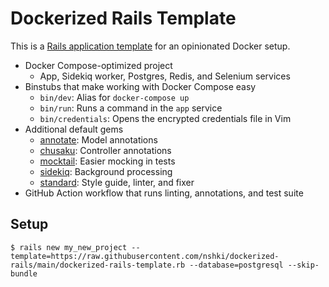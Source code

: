 # Dockerized Rails Template

This is a [Rails application template](https://guides.rubyonrails.org/rails_application_templates.html) for an opinionated Docker setup.

- Docker Compose-optimized project
  - App, Sidekiq worker, Postgres, Redis, and Selenium services
- Binstubs that make working with Docker Compose easy
  - `bin/dev`: Alias for `docker-compose up`
  - `bin/run`: Runs a command in the `app` service
  - `bin/credentials`: Opens the encrypted credentials file in Vim
- Additional default gems
  - [annotate](https://github.com/ctran/annotate_models): Model annotations
  - [chusaku](https://github.com/nshki/chusaku): Controller annotations
  - [mocktail](https://github.com/testdouble/mocktail): Easier mocking in tests
  - [sidekiq](https://github.com/mperham/sidekiq): Background processing
  - [standard](https://github.com/testdouble/standard): Style guide, linter, and fixer
- GitHub Action workflow that runs linting, annotations, and test suite

## Setup

```
$ rails new my_new_project --template=https://raw.githubusercontent.com/nshki/dockerized-rails/main/dockerized-rails-template.rb --database=postgresql --skip-bundle
```

